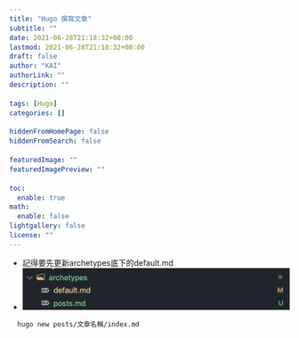 ```yaml
---
title: "Hugo 撰寫文章"
subtitle: ""
date: 2021-06-28T21:18:32+08:00
lastmod: 2021-06-28T21:18:32+08:00
draft: false
author: "KAI"
authorLink: ""
description: ""

tags: [Hugo]
categories: []

hiddenFromHomePage: false
hiddenFromSearch: false

featuredImage: ""
featuredImagePreview: ""

toc:
  enable: true
math:
  enable: false
lightgallery: false
license: ""
---
```


<!--more-->

- 記得要先更新archetypes底下的default.md
- ![photo1](./photo1.png)

```bash
  hugo new posts/文章名稱/index.md